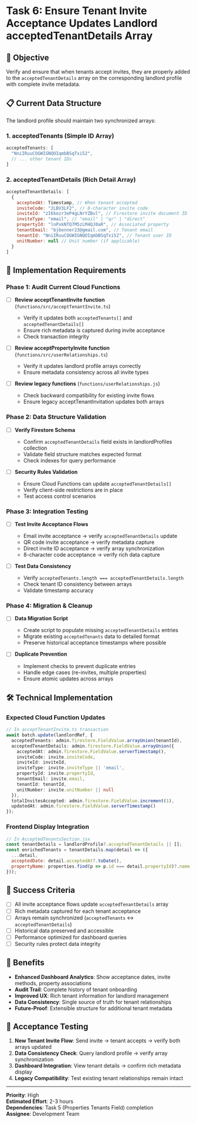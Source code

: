 # Task 6: Ensure Tenant Invite Acceptance Updates Landlord acceptedTenantDetails Array

## 🎯 Objective
Verify and ensure that when tenants accept invites, they are properly added to the `acceptedTenantDetails` array on the corresponding landlord profile with complete invite metadata.

## 📋 Current Data Structure
The landlord profile should maintain two synchronized arrays:

### 1. acceptedTenants (Simple ID Array)
```javascript
acceptedTenants: [
  "NniIRuuCOGWIGNQOIqmbBSqTxi52",
  // ... other tenant IDs
]
```

### 2. acceptedTenantDetails (Rich Detail Array)
```javascript
acceptedTenantDetails: [
  {
    acceptedAt: Timestamp, // When tenant accepted
    inviteCode: "2LBV3LF2", // 8-character invite code
    inviteId: "zI6kozr3eP4gLNrYZBul", // Firestore invite document ID
    inviteType: "email", // "email" | "qr" | "direct"
    propertyId: "lnPxkNTQ7M5zLM4QJ0aR", // Associated property
    tenantEmail: "bjbonner23@gmail.com", // Tenant email
    tenantId: "NniIRuuCOGWIGNQOIqmbBSqTxi52", // Tenant user ID
    unitNumber: null // Unit number (if applicable)
  }
]
```

## 🔄 Implementation Requirements

### Phase 1: Audit Current Cloud Functions
- [ ] **Review acceptTenantInvite function** (`functions/src/acceptTenantInvite.ts`)
  - Verify it updates both `acceptedTenants[]` and `acceptedTenantDetails[]`
  - Ensure rich metadata is captured during invite acceptance
  - Check transaction integrity

- [ ] **Review acceptPropertyInvite function** (`functions/src/userRelationships.ts`) 
  - Verify it updates landlord profile arrays correctly
  - Ensure metadata consistency across all invite types

- [ ] **Review legacy functions** (`functions/userRelationships.js`)
  - Check backward compatibility for existing invite flows
  - Ensure legacy acceptTenantInvitation updates both arrays

### Phase 2: Data Structure Validation
- [ ] **Verify Firestore Schema**
  - Confirm `acceptedTenantDetails` field exists in landlordProfiles collection
  - Validate field structure matches expected format
  - Check indexes for query performance

- [ ] **Security Rules Validation**
  - Ensure Cloud Functions can update `acceptedTenantDetails[]`
  - Verify client-side restrictions are in place
  - Test access control scenarios

### Phase 3: Integration Testing
- [ ] **Test Invite Acceptance Flows**
  - Email invite acceptance → verify `acceptedTenantDetails` update
  - QR code invite acceptance → verify metadata capture
  - Direct invite ID acceptance → verify array synchronization
  - 8-character code acceptance → verify rich data capture

- [ ] **Test Data Consistency**
  - Verify `acceptedTenants.length === acceptedTenantDetails.length`
  - Check tenant ID consistency between arrays
  - Validate timestamp accuracy

### Phase 4: Migration & Cleanup
- [ ] **Data Migration Script**
  - Create script to populate missing `acceptedTenantDetails` entries
  - Migrate existing `acceptedTenants` data to detailed format
  - Preserve historical acceptance timestamps where possible

- [ ] **Duplicate Prevention**
  - Implement checks to prevent duplicate entries
  - Handle edge cases (re-invites, multiple properties)
  - Ensure atomic updates across arrays

## 🛠️ Technical Implementation

### Expected Cloud Function Updates
```typescript
// In acceptTenantInvite.ts transaction
await batch.update(landlordRef, {
  acceptedTenants: admin.firestore.FieldValue.arrayUnion(tenantId),
  acceptedTenantDetails: admin.firestore.FieldValue.arrayUnion({
    acceptedAt: admin.firestore.FieldValue.serverTimestamp(),
    inviteCode: invite.inviteCode,
    inviteId: inviteId,
    inviteType: invite.inviteType || 'email',
    propertyId: invite.propertyId,
    tenantEmail: invite.email,
    tenantId: tenantId,
    unitNumber: invite.unitNumber || null
  }),
  totalInvitesAccepted: admin.firestore.FieldValue.increment(1),
  updatedAt: admin.firestore.FieldValue.serverTimestamp()
});
```

### Frontend Display Integration
```jsx
// In AcceptedTenantsSection.jsx
const tenantDetails = landlordProfile?.acceptedTenantDetails || [];
const enrichedTenants = tenantDetails.map(detail => ({
  ...detail,
  acceptedDate: detail.acceptedAt?.toDate(),
  propertyName: properties.find(p => p.id === detail.propertyId)?.name
}));
```

## 🎯 Success Criteria
- [ ] All invite acceptance flows update `acceptedTenantDetails` array
- [ ] Rich metadata captured for each tenant acceptance
- [ ] Arrays remain synchronized (`acceptedTenants` ↔ `acceptedTenantDetails`)
- [ ] Historical data preserved and accessible
- [ ] Performance optimized for dashboard queries
- [ ] Security rules protect data integrity

## 🚀 Benefits
- **Enhanced Dashboard Analytics**: Show acceptance dates, invite methods, property associations
- **Audit Trail**: Complete history of tenant onboarding
- **Improved UX**: Rich tenant information for landlord management
- **Data Consistency**: Single source of truth for tenant relationships
- **Future-Proof**: Extensible structure for additional tenant metadata

## 📝 Acceptance Testing
1. **New Tenant Invite Flow**: Send invite → tenant accepts → verify both arrays updated
2. **Data Consistency Check**: Query landlord profile → verify array synchronization
3. **Dashboard Integration**: View tenant details → confirm rich metadata display
4. **Legacy Compatibility**: Test existing tenant relationships remain intact

---
**Priority**: High  
**Estimated Effort**: 2-3 hours  
**Dependencies**: Task 5 (Properties Tenants Field) completion  
**Assignee**: Development Team 